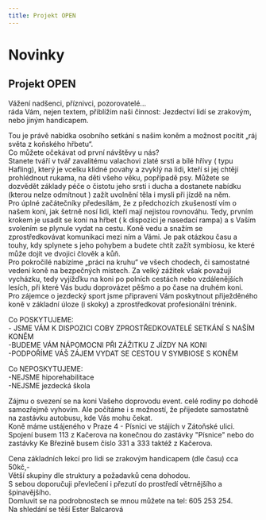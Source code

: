 ```yaml
---
title: Projekt OPEN
---
```

# Novinky

## Projekt OPEN

Vážení nadšenci, příznivci, pozorovatelé...  
ráda Vám, nejen textem, přiblížím naši činnost: Jezdectví lidí se zrakovým, nebo jiným handicapem.  
  
Tou je právě nabídka osobního setkání s našim koněm a možnost pocítit „ráj světa z koňského hřbetu“.  
Co můžete očekávat od první návštěvy u nás?  
Stanete tváří v tvář zavalitému valachovi zlaté srsti a bílé hřívy ( typu Hafling), který je vcelku klidné povahy a zvyklý na lidi, kteří si jej chtějí prohlédnout rukama, na děti všeho věku, popřípadě psy. Můžete se dozvědět základy péče o čistotu jeho srsti i ducha a dostanete nabídku (kterou nelze odmítnout ) zažít uvolnění těla i mysli při jízdě na něm.  
Pro úplné začátečníky předesílám, že z předchozích zkušeností vím o našem koni, jak šetrně nosí lidi, kteří mají nejistou rovnováhu. Tedy, prvním krokem je usadit se koni na hřbet ( k dispozici je nasedací rampa) a s Vaším svolením se plynule vydat na cestu. Koně vedu a snažím se zprostředkovávat komunikaci mezi ním a Vámi. Je pak otázkou času a touhy, kdy splynete s jeho pohybem a budete chtít zažít symbiosu, ke které může dojít ve dvojici člověk a kůň.  
Pro pokročilé nabízíme „práci na kruhu“ ve všech chodech, či samostatné vedení koně na bezpečných místech. Za velký zážitek však považuji vycházku, tedy vyjížďku na koni po polních cestách nebo vzdálenějších lesích, při které Vás budu doprovázet pěšmo a po čase na druhém koni.  
Pro zájemce o jezdecký sport jsme připraveni Vám poskytnout přiježděného koně v základní úloze (i skoky) a zprostředkovat profesionální trénink.  
  
Co POSKYTUJEME:  
\- JSME VÁM K DISPOZICI COBY ZPROSTŘEDKOVATELÉ SETKÁNÍ S NAŠÍM KONĚM  
-BUDEME VÁM NÁPOMOCNI PŘI ZÁŽITKU Z JÍZDY NA KONI  
-PODPOŘÍME VÁŠ ZÁJEM VYDAT SE CESTOU V SYMBIOSE S KONĚM  
  
Co NEPOSKYTUJEME:  
-NEJSME hiporehabilitace  
-NEJSME jezdecká škola  
  
Zájmu o svezení se na koni Vašeho doprovodu event. celé rodiny po dohodě samozřejmě vyhovím. Ale počítáme i s možností, že přijedete samostatně na zastávku autobusu, kde Vás mohu čekat.  
Koně máme ustájeného v Praze 4 - Písnici ve stájích v Zátoňské ulici. Spojení busem 113 z Kačerova na konečnou do zastávky "Písnice" nebo do zastávky Ke Březině busem číslo 331 a 333 taktéž z Kačerova.  
  
Cena základních lekcí pro lidi se zrakovým handicapem (dle času) cca 50kč,-  
Větší skupiny dle struktury a požadavků cena dohodou.  
S sebou doporučuji převlečení i přezutí do prostředí větrnějšího a špinavějšího.  
Domluvit se na podrobnostech se mnou můžete na tel: 605 253 254.  
Na shledání se těší Ester Balcarová